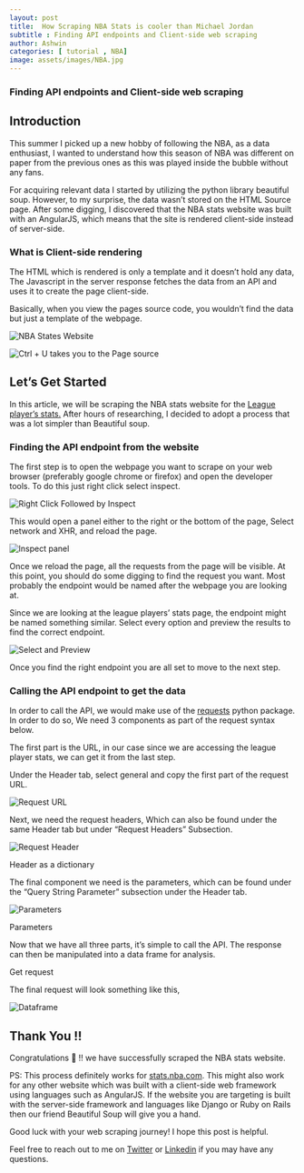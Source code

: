 ```yaml
---
layout: post
title:  How Scraping NBA Stats is cooler than Michael Jordan
subtitle : Finding API endpoints and Client-side web scraping
author: Ashwin
categories: [ tutorial , NBA]
image: assets/images/NBA.jpg
---
```

### Finding API endpoints and Client-side web scraping

## Introduction

This summer I picked up a new hobby of following the NBA, as a data enthusiast, I wanted to understand how this season of NBA was different on paper from the previous ones as this was played inside the bubble without any fans.

For acquiring relevant data I started by utilizing the python library beautiful soup. However, to my surprise, the data wasn’t stored on the HTML Source page. After some digging, I discovered that the NBA stats website was built with an AngularJS, which means that the site is rendered client-side instead of server-side.

### What is Client-side rendering

The HTML which is rendered is only a template and it doesn’t hold any data, The Javascript in the server response fetches the data from an API and uses it to create the page client-side.

Basically, when you view the pages source code, you wouldn’t find the data but just a template of the webpage.

![[NBA States Website](https://stats.nba.com/players/traditional/?SeasonType=Regular%20Season&sort=PTS&dir=-1&Season=2019-20)](https://cdn-images-1.medium.com/max/2640/1*6ay35LCsJn_9UJr6OuSsHg.png)

![Ctrl + U takes you to the Page source](https://cdn-images-1.medium.com/max/2640/1*pGIksJJN5pAu6wTg2_hVtQ.png)

## Let’s Get Started

In this article, we will be scraping the NBA stats website for the [League player’s stats.](https://stats.nba.com/players/traditional/?SeasonType=Regular%20Season&sort=PTS&dir=-1&Season=2019-20) After hours of researching, I decided to adopt a process that was a lot simpler than Beautiful soup.

### Finding the API endpoint from the website

The first step is to open the webpage you want to scrape on your web browser (preferably google chrome or firefox) and open the developer tools. To do this just right click select inspect.

![Right Click Followed by Inspect](https://cdn-images-1.medium.com/max/2000/1*jG_Fmj6ERa_r_joh1bWceg.jpeg)

This would open a panel either to the right or the bottom of the page, Select network and XHR, and reload the page.

![Inspect panel](https://cdn-images-1.medium.com/max/3600/1*ex45rW_LWZVAG7fu2YehIg.jpeg)

Once we reload the page, all the requests from the page will be visible. At this point, you should do some digging to find the request you want. Most probably the endpoint would be named after the webpage you are looking at.

Since we are looking at the league players’ stats page, the endpoint might be named something similar. Select every option and preview the results to find the correct endpoint.

![Select and Preview](https://cdn-images-1.medium.com/max/3600/1*sRbHnULuPeJjQ2EM0CEGkQ.jpeg)

Once you find the right endpoint you are all set to move to the next step.

### Calling the API endpoint to get the data

In order to call the API, we would make use of the [requests](https://requests.readthedocs.io/en/master/user/quickstart/#custom-headers) python package. In order to do so, We need 3 components as part of the request syntax below.

The first part is the URL, in our case since we are accessing the league player stats, we can get it from the last step.

Under the Header tab, select general and copy the first part of the request URL.

![Request URL](https://cdn-images-1.medium.com/max/3600/1*fxWr9AiFQkdXS6Y3p0eKRw.jpeg)

Next, we need the request headers, Which can also be found under the same Header tab but under “Request Headers” Subsection.

![Request Header](https://cdn-images-1.medium.com/max/3600/1*FWkHO5B8A_0yf9Xwswp_ng.jpeg)

Header as a dictionary

The final component we need is the parameters, which can be found under the “Query String Parameter” subsection under the Header tab.

![Parameters](https://cdn-images-1.medium.com/max/3600/1*JESvDtNXW7-MsbLGyLSkwQ.jpeg)

Parameters

Now that we have all three parts, it’s simple to call the API. The response can then be manipulated into a data frame for analysis.

Get request

The final request will look something like this,

![Dataframe](https://cdn-images-1.medium.com/max/2730/1*HDoJGRdnXbEsrI1PwuDmiw.jpeg)

## Thank You !!

Congratulations 👏 !! we have successfully scraped the NBA stats website.

PS: This process definitely works for [stats.nba.com](https://stats.nba.com/). This might also work for any other website which was built with a client-side web framework using languages such as AngularJS. If the website you are targeting is built with the server-side framework and languages like Django or Ruby on Rails then our friend Beautiful Soup will give you a hand.

Good luck with your web scraping journey! I hope this post is helpful.

Feel free to reach out to me on [Twitter](https://twitter.com/AshwinMuru) or [Linkedin](https://www.linkedin.com/in/ashwinmuthiah/) if you may have any questions.
